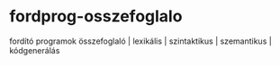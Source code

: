 # fordprog-osszefoglalo
fordító programok összefoglaló | lexikális | szintaktikus | szemantikus | kódgenerálás
